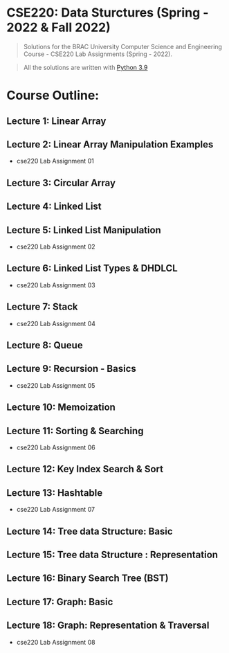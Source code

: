 # CSE220: Data Sturctures (Spring - 2022 & Fall 2022)

> Solutions for the BRAC University Computer Science and Engineering Course - CSE220 Lab Assignments (Spring - 2022). 

>  
> All the solutions are written with [Python 3.9 ](https://www.python.org/downloads/)

# Course Outline:

## **Lecture 1:** Linear Array

## **Lecture 2:** Linear Array Manipulation Examples
 * cse220 Lab Assignment 01

## **Lecture 3:** Circular Array

## **Lecture 4:** Linked List

## **Lecture 5:** Linked List Manipulation
 * cse220 Lab Assignment 02

## **Lecture 6:** Linked List Types & DHDLCL
 * cse220 Lab Assignment 03

## **Lecture 7:** Stack
 * cse220 Lab Assignment 04

## **Lecture 8:** Queue 

## **Lecture 9:** Recursion - Basics
 * cse220 Lab Assignment 05

## **Lecture 10:** Memoization

## **Lecture 11:** Sorting & Searching
 * cse220 Lab Assignment 06

## **Lecture 12:** Key Index Search & Sort

## **Lecture 13:** Hashtable
 * cse220 Lab Assignment 07

## **Lecture 14:** Tree data Structure: Basic

## **Lecture 15:** Tree data Structure : Representation

## **Lecture 16:** Binary Search Tree (BST)

## **Lecture 17:** Graph: Basic

## **Lecture 18:** Graph: Representation & Traversal
 * cse220 Lab Assignment 08

